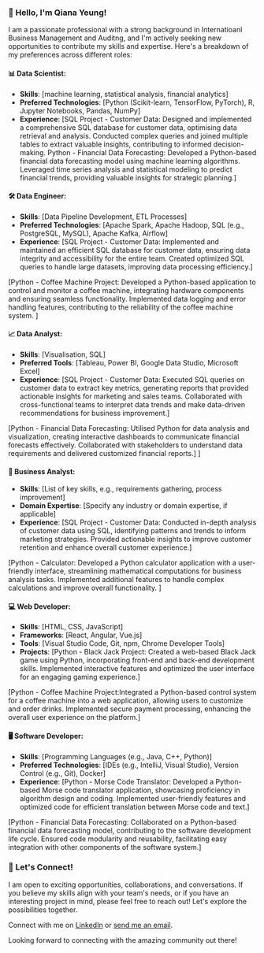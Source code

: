 ### 👋 Hello, I'm Qiana Yeung!

I am a passionate professional with a strong background in Internatioanl Business Management and Auditng, and I'm actively seeking new opportunities to contribute my skills and expertise. Here's a breakdown of my preferences across different roles:

#### 📊 Data Scientist:
- **Skills**: [machine learning, statistical analysis, financial analytics]
- **Preferred Technologies**: [Python (Scikit-learn, TensorFlow, PyTorch), R, Jupyter Notebooks, Pandas, NumPy]
- **Experience**: [SQL Project - Customer Data: Designed and implemented a comprehensive SQL database for customer data, optimising data retrieval and analysis.
Conducted complex queries and joined multiple tables to extract valuable insights, contributing to informed decision-making.
Python - Financial Data Forecasting: Developed a Python-based financial data forecasting model using machine learning algorithms.
Leveraged time series analysis and statistical modeling to predict financial trends, providing valuable insights for strategic planning.]

#### 🛠️ Data Engineer:
- **Skills**: [Data Pipeline Development, ETL Processes]
- **Preferred Technologies**: [Apache Spark, Apache Hadoop, SQL (e.g., PostgreSQL, MySQL), Apache Kafka, Airflow]
- **Experience**: [SQL Project - Customer Data: Implemented and maintained an efficient SQL database for customer data, ensuring data integrity and accessibility for the entire team.
Created optimized SQL queries to handle large datasets, improving data processing efficiency.]

[Python - Coffee Machine Project: Developed a Python-based application to control and monitor a coffee machine, integrating hardware components and ensuring seamless functionality.
Implemented data logging and error handling features, contributing to the reliability of the coffee machine system.
]

#### 📈 Data Analyst:
- **Skills**: [Visualisation, SQL]
- **Preferred Tools**: [Tableau, Power BI, Google Data Studio, Microsoft Excel]
- **Experience**: [SQL Project - Customer Data: Executed SQL queries on customer data to extract key metrics, generating reports that provided actionable insights for marketing and sales teams.
Collaborated with cross-functional teams to interpret data trends and make data-driven recommendations for business improvement.]

[Python - Financial Data Forecasting:
Utilised Python for data analysis and visualization, creating interactive dashboards to communicate financial forecasts effectively.
Collaborated with stakeholders to understand data requirements and delivered customized financial reports.]
]

#### 📑 Business Analyst:
- **Skills**: [List of key skills, e.g., requirements gathering, process improvement]
- **Domain Expertise**: [Specify any industry or domain expertise, if applicable]
- **Experience**: [SQL Project - Customer Data: Conducted in-depth analysis of customer data using SQL, identifying patterns and trends to inform marketing strategies.
Provided actionable insights to improve customer retention and enhance overall customer experience.]

[Python - Calculator: Developed a Python calculator application with a user-friendly interface, streamlining mathematical computations for business analysis tasks.
Implemented additional features to handle complex calculations and improve overall functionality.
]

#### 💻 Web Developer:
- **Skills**: [HTML, CSS, JavaScript]
- **Frameworks**: [React, Angular, Vue.js]
- **Tools**: [Visual Studio Code, Git, npm, Chrome Developer Tools]
- **Projects**: [Python - Black Jack Project: Created a web-based Black Jack game using Python, incorporating front-end and back-end development skills.
Implemented interactive features and optimized the user interface for an engaging gaming experience.]

[Python - Coffee Machine Project:Integrated a Python-based control system for a coffee machine into a web application, allowing users to customize and order drinks.
Implemented secure payment processing, enhancing the overall user experience on the platform.]

#### 🖥️ Software Developer:
- **Skills**: [Programming Languages (e.g., Java, C++, Python)]
- **Preferred Technologies**: [IDEs (e.g., IntelliJ, Visual Studio), Version Control (e.g., Git), Docker]
- **Experience**: [Python - Morse Code Translator: Developed a Python-based Morse code translator application, showcasing proficiency in algorithm design and coding.
Implemented user-friendly features and optimized code for efficient translation between Morse code and text.]

[Python - Financial Data Forecasting: Collaborated on a Python-based financial data forecasting model, contributing to the software development life cycle.
Ensured code modularity and reusability, facilitating easy integration with other components of the software system.]

### 🌟 Let's Connect!
I am open to exciting opportunities, collaborations, and conversations. If you believe my skills align with your team's needs, or if you have an interesting project in mind, please feel free to reach out! Let's explore the possibilities together.

Connect with me on [LinkedIn]([link-to-your-linkedin](https://www.linkedin.com/in/qiana-yeung-89122b205/)) or [send me an email](mailto:qianayang97@gmail.com).

Looking forward to connecting with the amazing community out there!

